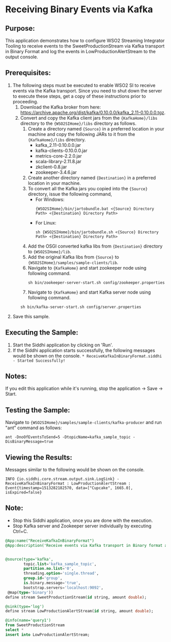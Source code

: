 # Receiving Binary Events via Kafka

## Purpose:
This application demonstrates how to configure WSO2 Streaming Integrator Tooling to receive events to the SweetProductionStream via Kafka transport in Binary Format and log the events in LowProductionAlertStream to the output console.

## Prerequisites:
1. The following steps must be executed to enable WSO2 SI to receive events via the Kafka transport. Since you need to shut down the server to execute these steps, get a copy of these instructions prior to proceeding.
    1. Download the Kafka broker from here: https://archive.apache.org/dist/kafka/0.10.0.0/kafka_2.11-0.10.0.0.tgz.
    2. Convert and copy the Kafka client jars from the `{KafkaHome}/libs` directory to the `{WSO2SIHome}/libs` directory as follows.
        1. Create a directory named `{Source}` in a preferred location in your machine and copy the following JARs to it from the `{KafkaHome}/libs` directory.
            * kafka_2.11-0.10.0.0.jar
            * kafka-clients-0.10.0.0.jar
            * metrics-core-2.2.0.jar
            * scala-library-2.11.8.jar
            * zkclient-0.8.jar
            * zookeeper-3.4.6.jar
        2. Create another directory named `{Destination}` in a preferred location in your machine.
        3. To convert all the Kafka jars you copied into the `{Source}` directory, issue the following command,
            * For Windows:
                ```
                {WSO2SIHome}/bin/jartobundle.bat <{Source} Directory Path> <{Destination} Directory Path>
                ```
            * For Linux:
                ```
                sh {WSO2SIHome}/bin/jartobundle.sh <{Source} Directory Path> <{Destination} Directory Path>
                ```
        4. Add the OSGI converted kafka libs from `{Destination}` directory to `{WSO2SIHome}/lib`.
        5. Add the original Kafka libs from `{Source}` to `{WSO2SIHome}/samples/sample-clients/lib`.
        6. Navigate to `{KafkaHome}` and start zookeeper node using following command.
            ```
            sh bin/zookeeper-server-start.sh config/zookeeper.properties
            ```
        7. Navigate to `{KafkaHome}` and start Kafka server node using following command.
        ```
        sh bin/kafka-server-start.sh config/server.properties
        ```
2. Save this sample.

## Executing the Sample:
1. Start the Siddhi application by clicking on 'Run'.
2. If the Siddhi application starts successfully, the following messages would be shown on the console.
        ```
        * ReceiveKafkaInBinaryFormat.siddhi - Started Successfully!
        ```

## Notes:
If you edit this application while it's running, stop the application -> Save -> Start.

## Testing the Sample:
Navigate to `{WSO2SIHome}/samples/sample-clients/kafka-producer` and run "ant" command as follows:
```
ant -DnoOfEventsToSend=5 -DtopicName=kafka_sample_topic -DisBinaryMessage=true
```

## Viewing the Results:
Messages similar to the following would be shown on the console.
```
INFO {io.siddhi.core.stream.output.sink.LogSink} - ReceiveKafkaInBinaryFormat : LowProductionAlertStream : Event{timestamp=1513282182570, data=["Cupcake", 1665.0], isExpired=false}
```

## Note:
* Stop this Siddhi application, once you are done with the execution.
* Stop Kafka server and Zookeeper server individually by executing Ctrl+C.

```sql
@App:name("ReceiveKafkaInBinaryFormat")
@App:description('Receive events via Kafka transport in Binary format and view the output on the console')


@source(type='kafka',
        topic.list='kafka_sample_topic',
        partition.no.list='0',
        threading.option='single.thread',
        group.id='group',
        is.binary.message='true',
        bootstrap.servers='localhost:9092',
 @map(type='binary'))
define stream SweetProductionStream(id string, amount double);

@sink(type='log')
define stream LowProductionAlertStream(id string, amount double);

@info(name='query1')
from SweetProductionStream
select *
insert into LowProductionAlertStream;
```